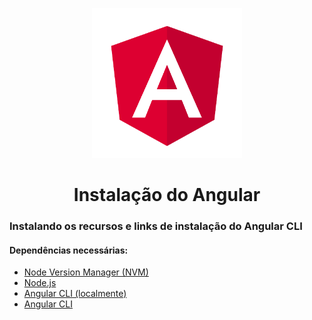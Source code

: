 <p align="center">
    <img src="../.github/angular-logo.png" alt="Angular" width=240>
</p>

<h1 align="center">
  Instalação do Angular
</h1>


### Instalando os recursos e links de instalação do Angular CLI

#### Dependências necessárias:
- [Node Version Manager (NVM)](https://github.com/nvm-sh/nvm#installing-and-updating)
- [Node.js](https://github.com/nvm-sh/nvm#long-term-support)
- [Angular CLI (localmente)](https://medium.com/@starikovs/how-to-use-angular-cli-locally-729dbb6707dd)
- [Angular CLI](https://angular.io/cli)
